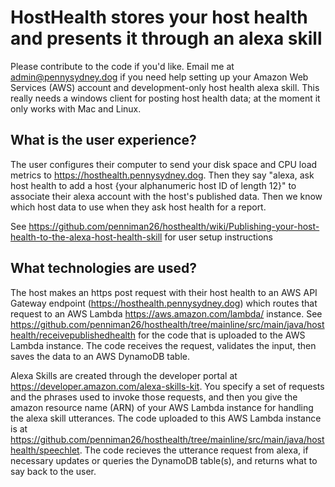 # HostHealth stores your host health and presents it through an alexa skill

Please contribute to the code if you'd like. Email me at admin@pennysydney.dog if you need help setting up your Amazon Web Services (AWS) account and development-only host health alexa skill. This really needs a windows client for posting host health data; at the moment it only works with Mac and Linux.

## What is the user experience?

The user configures their computer to send your disk space and CPU load metrics to https://hosthealth.pennysydney.dog. Then they say "alexa, ask host health to add a host {your alphanumeric host ID of length 12}" to associate their alexa account with the host's published data. Then we know which host data to use when they ask host health for a report.

See https://github.com/penniman26/hosthealth/wiki/Publishing-your-host-health-to-the-alexa-host-health-skill for user setup instructions

## What technologies are used?

The host makes an https post request with their host health to an AWS API Gateway endpoint (https://hosthealth.pennysydney.dog) which routes that request to an AWS Lambda https://aws.amazon.com/lambda/ instance. See https://github.com/penniman26/hosthealth/tree/mainline/src/main/java/hosthealth/receivepublishedhealth for the code that is uploaded to the AWS Lambda instance. The code receives the request, validates the input, then saves the data to an AWS DynamoDB table.

Alexa Skills are created through the developer portal at https://developer.amazon.com/alexa-skills-kit. You specify a set of requests and the phrases used to invoke those requests, and then you give the amazon resource name (ARN) of your AWS Lambda instance for handling the alexa skill utterances. The code uploaded to this AWS Lambda instance is at https://github.com/penniman26/hosthealth/tree/mainline/src/main/java/hosthealth/speechlet. The code recieves the utterance request from alexa, if necessary updates or queries the DynamoDB table(s), and returns what to say back to the user.
